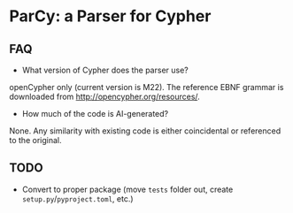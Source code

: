 # ParCy: a Parser for Cypher

## FAQ

- What version of Cypher does the parser use?

openCypher only (current version is M22). The reference EBNF grammar is downloaded from http://opencypher.org/resources/.

- How much of the code is AI-generated?

None. Any similarity with existing code is either coincidental or referenced to the original.

## TODO

- Convert to proper package (move `tests` folder out, create `setup.py`/`pyproject.toml`, etc.)

